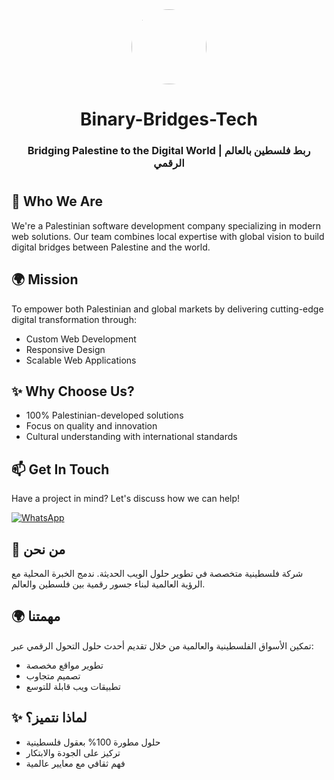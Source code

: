 <div align="center">
  <img src="https://github.com/user-attachments/assets/e6382d14-5efa-4508-b6c8-30fcd9af1dba" width="120" height="120" style="border-radius: 50%; object-fit: cover;">
  
  # Binary-Bridges-Tech 
  
  ### Bridging Palestine to the Digital World | ربط فلسطين بالعالم الرقمي
  #
</div>
  


## 🚀 Who We Are
We're a Palestinian software development company specializing in modern web solutions. Our team combines local expertise with global vision to build digital bridges between Palestine and the world.

## 🌍 Mission
To empower both Palestinian and global markets by delivering cutting-edge digital transformation through:
- Custom Web Development
- Responsive Design
- Scalable Web Applications

## ✨ Why Choose Us?
- 100% Palestinian-developed solutions
- Focus on quality and innovation
- Cultural understanding with international standards

## 📫 Get In Touch
Have a project in mind? Let's discuss how we can help!

[![WhatsApp](https://img.shields.io/badge/WhatsApp-25D366?style=for-the-badge&logo=whatsapp&logoColor=white)](https://wa.me/+970598592423)



## 🚀 من نحن
شركة فلسطينية متخصصة في تطوير حلول الويب الحديثة. ندمج الخبرة المحلية مع الرؤية العالمية لبناء جسور رقمية بين فلسطين والعالم.

## 🌍 مهمتنا
تمكين الأسواق الفلسطينية والعالمية من خلال تقديم أحدث حلول التحول الرقمي عبر:
- تطوير مواقع مخصصة
- تصميم متجاوب
- تطبيقات ويب قابلة للتوسع

## ✨ لماذا نتميز؟
- حلول مطورة 100% بعقول فلسطينية
- تركيز على الجودة والابتكار
- فهم ثقافي مع معايير عالمية
